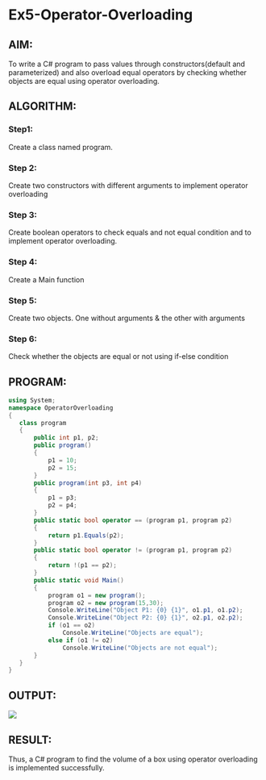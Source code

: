 # Ex5-Operator-Overloading
## AIM:
To write a C# program to pass values through constructors(default and parameterized) and also overload equal operators by checking whether objects are equal using operator overloading. 
## ALGORITHM:
### Step1:
Create a class named program.

### Step 2:
Create two constructors with different arguments to implement operator overloading

### Step 3:
Create boolean operators to check equals and not equal condition and to implement operator overloading.

### Step 4:
Create a Main function

### Step 5:
Create two objects. One without arguments & the other with arguments

### Step 6:
Check whether the objects are equal or not using if-else condition

## PROGRAM:
```cs
using System;
namespace OperatorOverloading
{
   class program
   {
       public int p1, p2;
       public program()
       {
           p1 = 10;
           p2 = 15;
       }
       public program(int p3, int p4)
       {
           p1 = p3;
           p2 = p4;
       }
       public static bool operator == (program p1, program p2)
       {
           return p1.Equals(p2);
       }
       public static bool operator != (program p1, program p2)
       {
           return !(p1 == p2);
       }
       public static void Main()
       {
           program o1 = new program();
           program o2 = new program(15,30);
           Console.WriteLine("Object P1: {0} {1}", o1.p1, o1.p2);
           Console.WriteLine("Object P2: {0} {1}", o2.p1, o2.p2);
           if (o1 == o2)
               Console.WriteLine("Objects are equal");
           else if (o1 != o2)
               Console.WriteLine("Objects are not equal");
       }
   }
}
```

## OUTPUT:
![](https://github.com/Ronick2005/19AI308-Object-Oriented-Programming-using-CSharp--Ex5-Operator-Overloading/assets/83219341/63a5c209-b4a3-4d4d-835c-d376967e99bf)

## RESULT:
Thus, a C# program to find the volume of a box using operator overloading is implemented successfully.
